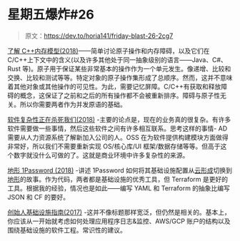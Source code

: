 # 星期五爆炸#26

> 原文：<https://dev.to/horia141/friday-blast-26-2cg7>

[了解 C++内存模型(2018)](https://davmac.wordpress.com/2018/01/28/understanding-the-c-c-memory-model/)——简单讨论原子操作和内存障碍，以及它们在 C/C++上下文中的含义(以及许多其他处于同一抽象级别的语言——Java、C#、Rust 等)。原子用于保证某些非常基本的操作作为一个单元发生。像递增、比较和交换、比较和测试等等。特定对象的原子操作集形成了总顺序。然而，这并不意味着其他对象或其他操作的可见性。为此，需要记忆屏障。C/C++有获取和释放障碍的概念，这保证了之前和之后的所有操作都不会被重新排序。障碍与原子性无关。所以你需要两者作为并发原语的基础。

[软件复杂性正在杀死我们(2018)](https://www.simplethread.com/software-complexity-killing-us/) -主要的论点是，现在的业务真的很复杂。有许多软件需要做一些事情，然后这些软件之间有许多相互联系。思考这样的事情- AD 需要从人力资源系统了解新加入公司的人。OSS 在为软件提供构建模块方面做得非常好，所以我们不需要重新实现 OS/核心库/UI 框架/数据存储等等。但高于这个数字就没什么可做的了。这就是商业环境中许多复杂性的来源。

[地形 1Password (2018)](https://blog.agilebits.com/2018/01/25/terraforming-1password/) -讲述 1Password 如何将其基础设施配置从[云形成](https://aws.amazon.com/cloudformation/)切换到[地形](https://www.terraform.io/)的故事。作为代码，两者都是基础设施的优秀工具，但 Terraform 是更好的工具。根据我的经验，情况也是如此——编写 YAML 和 Terraform 的抽象比编写 JSON 和 CF 的要好。

[创始人基础设施指南(2017)](https://medium.com/starting-up-security/an-infrastructure-guide-for-founders-bbada8431fb1) -这并不像标题那样宽泛，但仍然是相关的。基本上，你应该从一开始就考虑如何处理应用程序日志&监控、AWS/GCP 账户的结构以及围绕基础设施的软件工程。常识性的建议。